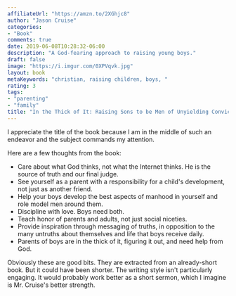 ```yaml
---
affiliateUrl: "https://amzn.to/2XGhjc8"
author: "Jason Cruise"
categories:
- "Book"
comments: true
date: 2019-06-08T10:28:32-06:00
description: "A God-fearing approach to raising young boys."
draft: false
image: "https://i.imgur.com/0XPVqvk.jpg"
layout: book
metaKeywords: "christian, raising children, boys, "
rating: 3
tags:
- "parenting"
- "family"
title: "In the Thick of It: Raising Sons to be Men of Unyielding Conviction in a Culture of Confusion"
---
```


I appreciate the title of the book because I am in the middle of such an endeavor and the subject commands my attention.  


Here are a few thoughts from the book:

- Care about what God thinks, not what the Internet thinks.  He is the source of truth and our final judge.
- See yourself as a parent with a responsibility for a child's development, not just as another friend.
- Help your boys develop the best aspects of manhood in yourself and role model men around them.
- Discipline with love.  Boys need both.
- Teach honor of parents and adults, not just social niceties.
- Provide inspiration through messaging of truths, in opposition to the many untruths about themselves and life that boys receive daily.
- Parents of boys are in the thick of it, figuring it out, and need help from God.

Obviously these are good bits.  They are extracted from an already-short book.  But it could have been shorter.  The writing style isn't particularly engaging.  It would probably work better as a short sermon, which I imagine is Mr. Cruise's better strength.

<!--more-->
